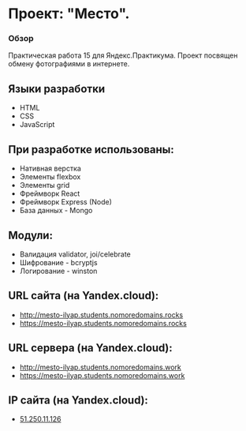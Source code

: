 # Проект: "Место".
### Обзор
Практическая работа 15 для Яндекс.Практикума. Проект посвящен обмену фотографиями в интернете.
## Языки разработки
* HTML
* CSS
* JavaScript

## При разработке использованы:
* Нативная верстка
* Элементы flexbox
* Элементы grid
* Фреймворк React
* Фреймворк Express (Node)
* База данных - Mongo

## Модули:
* Валидация validator, joi/celebrate
* Шифрование - bcryptjs
* Логирование - winston

## URL сайта (на Yandex.cloud):
* http://mesto-ilyap.students.nomoredomains.rocks
* https://mesto-ilyap.students.nomoredomains.rocks
## URL сервера (на Yandex.cloud):
* http://mesto-ilyap.students.nomoredomains.work
* https://mesto-ilyap.students.nomoredomains.work
## IP сайта (на Yandex.cloud):
* [51.250.11.126](https://51.250.11.126)
